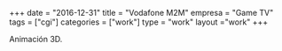 +++
date = "2016-12-31"
title = "Vodafone M2M"
empresa = "Game TV"
tags = ["cgi"]
categories = ["work"]
type = "work"
layout ="work"
+++

Animación 3D.